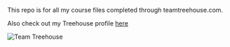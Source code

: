 This repo is for all my course files completed through teamtreehouse.com.

Also check out my Treehouse profile [here](https://teamtreehouse.com/nicolemoore)

![Team Treehouse](http://img.photobucket.com/albums/v204/Angelfirenze/Team%20Treehouse/treehouse-ftr_zpsohycrwjt.jpg)
